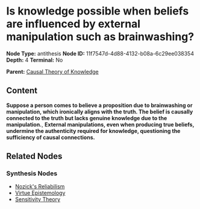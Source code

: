 # Is knowledge possible when beliefs are influenced by external manipulation such as brainwashing?

**Node Type:** antithesis
**Node ID:** 11f7547d-4d88-4132-b08a-6c29ee038354
**Depth:** 4
**Terminal:** No

**Parent:** [Causal Theory of Knowledge](causal-theory-of-knowledge-synthesis-3cc8cdea-3aaa-4502-a96e-65b5e55ff496.md)

## Content

**Suppose a person comes to believe a proposition due to brainwashing or manipulation, which ironically aligns with the truth. The belief is causally connected to the truth but lacks genuine knowledge due to the manipulation.**, **External manipulations, even when producing true beliefs, undermine the authenticity required for knowledge, questioning the sufficiency of causal connections.**

## Related Nodes

### Synthesis Nodes

- [Nozick's Reliabilism](nozicks-reliabilism-synthesis-0c2fb2ce-6dce-419a-b938-b45a15796fdc.md)
- [Virtue Epistemology](virtue-epistemology-synthesis-9ffb4cc2-bcf7-499a-91b6-dc4c4271eaf3.md)
- [Sensitivity Theory](sensitivity-theory-synthesis-9f301cbe-8195-4b6a-a496-20ae7ff3e82f.md)
